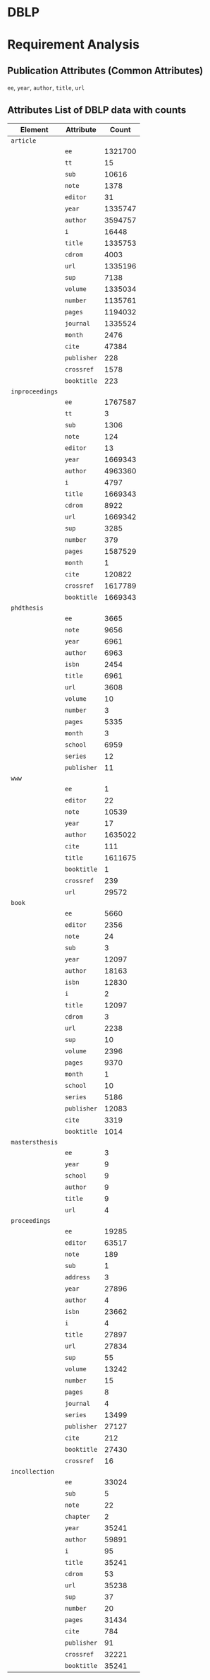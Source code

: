 # DBLP

# Requirement Analysis

## Publication Attributes (Common Attributes)
`ee`, `year`, `author`, `title`, `url`

## Attributes List of DBLP data with counts

|Element|Attribute|Count|
|---|---|---|
|`article`|
| |`ee`|1321700|
| |`tt`|15|
| |`sub`|10616|
| |`note`|1378|
| |`editor`|31|
| |`year`|1335747|
| |`author`|3594757|
| |`i`|16448|
| |`title`|1335753|
| |`cdrom`|4003|
| |`url`|1335196|
| |`sup`|7138|
| |`volume`|1335034|
| |`number`|1135761|
| |`pages`|1194032|
| |`journal`|1335524|
| |`month`|2476|
| |`cite`|47384|
| |`publisher`|228|
| |`crossref`|1578|
| |`booktitle`|223|
|`inproceedings`|
| |`ee`|1767587|
| |`tt`|3|
| |`sub`|1306|
| |`note`|124|
| |`editor`|13|
| |`year`|1669343|
| |`author`|4963360|
| |`i`|4797|
| |`title`|1669343|
| |`cdrom`|8922|
| |`url`|1669342|
| |`sup`|3285|
| |`number`|379|
| |`pages`|1587529|
| |`month`|1|
| |`cite`|120822|
| |`crossref`|1617789|
| |`booktitle`|1669343|
|`phdthesis`|
| |`ee`|3665|
| |`note`|9656|
| |`year`|6961|
| |`author`|6963|
| |`isbn`|2454|
| |`title`|6961|
| |`url`|3608|
| |`volume`|10|
| |`number`|3|
| |`pages`|5335|
| |`month`|3|
| |`school`|6959|
| |`series`|12|
| |`publisher`|11|
|`www`|
| |`ee`|1|
| |`editor`|22|
| |`note`|10539|
| |`year`|17|
| |`author`|1635022|
| |`cite`|111|
| |`title`|1611675|
| |`booktitle`|1|
| |`crossref`|239|
| |`url`|29572|
|`book`|
| |`ee`|5660|
| |`editor`|2356|
| |`note`|24|
| |`sub`|3|
| |`year`|12097|
| |`author`|18163|
| |`isbn`|12830|
| |`i`|2|
| |`title`|12097|
| |`cdrom`|3|
| |`url`|2238|
| |`sup`|10|
| |`volume`|2396|
| |`pages`|9370|
| |`month`|1|
| |`school`|10|
| |`series`|5186|
| |`publisher`|12083|
| |`cite`|3319|
| |`booktitle`|1014|
|`mastersthesis`|
| |`ee`|3|
| |`year`|9|
| |`school`|9|
| |`author`|9|
| |`title`|9|
| |`url`|4|
|`proceedings`|
| |`ee`|19285|
| |`editor`|63517|
| |`note`|189|
| |`sub`|1|
| |`address`|3|
| |`year`|27896|
| |`author`|4|
| |`isbn`|23662|
| |`i`|4|
| |`title`|27897|
| |`url`|27834|
| |`sup`|55|
| |`volume`|13242|
| |`number`|15|
| |`pages`|8|
| |`journal`|4|
| |`series`|13499|
| |`publisher`|27127|
| |`cite`|212|
| |`booktitle`|27430|
| |`crossref`|16|
|`incollection`|
| |`ee`|33024|
| |`sub`|5|
| |`note`|22|
| |`chapter`|2|
| |`year`|35241|
| |`author`|59891|
| |`i`|95|
| |`title`|35241|
| |`cdrom`|53|
| |`url`|35238|
| |`sup`|37|
| |`number`|20|
| |`pages`|31434|
| |`cite`|784|
| |`publisher`|91|
| |`crossref`|32221|
| |`booktitle`|35241|
